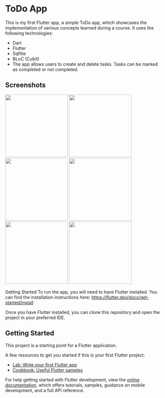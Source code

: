 # ToDo App
This is my first Flutter app, a simple ToDo app, which showcases the implementation of various concepts learned during a course. It uses the following technologies:

* Dart
* Flutter
* Sqflite
* BLoC (Cubit)
* The app allows users to create and delete tasks. Tasks can be marked as completed or not completed.

## Screenshots
<img src="https://github.com/HeshamQutb/Flutter_ToDo_App/assets/81641524/4959b8bf-f204-4d5a-8349-03a16f874b05" width="200" />
<img src="https://github.com/HeshamQutb/Flutter_ToDo_App/assets/81641524/e66f8262-0329-4b7c-af80-daa79f6b7640" width="200" />
<img src="https://github.com/HeshamQutb/Flutter_ToDo_App/assets/81641524/a722dba0-bf52-467e-95e9-544195578302" width="200" />
<img src="https://github.com/HeshamQutb/Flutter_ToDo_App/assets/81641524/9f79c2ce-1f9d-4d35-9a35-fa153191ee50" width="200" />
<img src="https://github.com/HeshamQutb/Flutter_ToDo_App/assets/81641524/daf6681b-6ad5-4d04-a7d0-ec1dcb469f26" width="200" />
<img src="https://github.com/HeshamQutb/Flutter_ToDo_App/assets/81641524/2571511a-db68-4af5-a824-eb4ef7874711" width="200" />


Getting Started
To run the app, you will need to have Flutter installed. You can find the installation instructions here: https://flutter.dev/docs/get-started/install

Once you have Flutter installed, you can clone this repository and open the project in your preferred IDE.

## Getting Started

This project is a starting point for a Flutter application.

A few resources to get you started if this is your first Flutter project:

- [Lab: Write your first Flutter app](https://docs.flutter.dev/get-started/codelab)
- [Cookbook: Useful Flutter samples](https://docs.flutter.dev/cookbook)

For help getting started with Flutter development, view the
[online documentation](https://docs.flutter.dev/), which offers tutorials,
samples, guidance on mobile development, and a full API reference.
